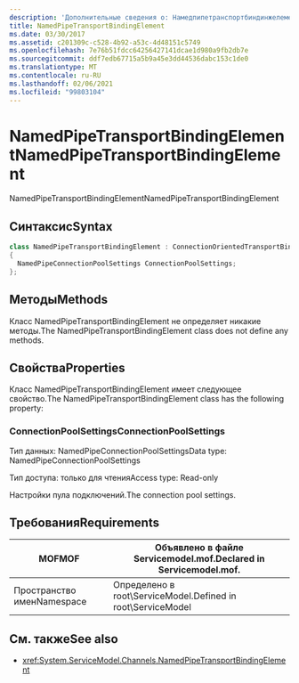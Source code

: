 ```yaml
---
description: 'Дополнительные сведения о: Намедпипетранспортбиндинжелемент'
title: NamedPipeTransportBindingElement
ms.date: 03/30/2017
ms.assetid: c201309c-c528-4b92-a53c-4d48151c5749
ms.openlocfilehash: 7e76b51fdcc64256427141dcae1d980a9fb2db7e
ms.sourcegitcommit: ddf7edb67715a5b9a45e3dd44536dabc153c1de0
ms.translationtype: MT
ms.contentlocale: ru-RU
ms.lasthandoff: 02/06/2021
ms.locfileid: "99803104"
---
```

# <a name="namedpipetransportbindingelement"></a><span data-ttu-id="97e5c-103">NamedPipeTransportBindingElement</span><span class="sxs-lookup"><span data-stu-id="97e5c-103">NamedPipeTransportBindingElement</span></span>

<span data-ttu-id="97e5c-104">NamedPipeTransportBindingElement</span><span class="sxs-lookup"><span data-stu-id="97e5c-104">NamedPipeTransportBindingElement</span></span>  
  
## <a name="syntax"></a><span data-ttu-id="97e5c-105">Синтаксис</span><span class="sxs-lookup"><span data-stu-id="97e5c-105">Syntax</span></span>  
  
```csharp
class NamedPipeTransportBindingElement : ConnectionOrientedTransportBindingElement  
{  
  NamedPipeConnectionPoolSettings ConnectionPoolSettings;  
};  
```  
  
## <a name="methods"></a><span data-ttu-id="97e5c-106">Методы</span><span class="sxs-lookup"><span data-stu-id="97e5c-106">Methods</span></span>  

 <span data-ttu-id="97e5c-107">Класс NamedPipeTransportBindingElement не определяет никакие методы.</span><span class="sxs-lookup"><span data-stu-id="97e5c-107">The NamedPipeTransportBindingElement class does not define any methods.</span></span>  
  
## <a name="properties"></a><span data-ttu-id="97e5c-108">Свойства</span><span class="sxs-lookup"><span data-stu-id="97e5c-108">Properties</span></span>  

 <span data-ttu-id="97e5c-109">Класс NamedPipeTransportBindingElement имеет следующее свойство.</span><span class="sxs-lookup"><span data-stu-id="97e5c-109">The NamedPipeTransportBindingElement class has the following property:</span></span>  
  
### <a name="connectionpoolsettings"></a><span data-ttu-id="97e5c-110">ConnectionPoolSettings</span><span class="sxs-lookup"><span data-stu-id="97e5c-110">ConnectionPoolSettings</span></span>  

 <span data-ttu-id="97e5c-111">Тип данных: NamedPipeConnectionPoolSettings</span><span class="sxs-lookup"><span data-stu-id="97e5c-111">Data type: NamedPipeConnectionPoolSettings</span></span>  
  
 <span data-ttu-id="97e5c-112">Тип доступа: только для чтения</span><span class="sxs-lookup"><span data-stu-id="97e5c-112">Access type: Read-only</span></span>  
  
 <span data-ttu-id="97e5c-113">Настройки пула подключений.</span><span class="sxs-lookup"><span data-stu-id="97e5c-113">The connection pool settings.</span></span>  
  
## <a name="requirements"></a><span data-ttu-id="97e5c-114">Требования</span><span class="sxs-lookup"><span data-stu-id="97e5c-114">Requirements</span></span>  
  
|<span data-ttu-id="97e5c-115">MOF</span><span class="sxs-lookup"><span data-stu-id="97e5c-115">MOF</span></span>|<span data-ttu-id="97e5c-116">Объявлено в файле Servicemodel.mof.</span><span class="sxs-lookup"><span data-stu-id="97e5c-116">Declared in Servicemodel.mof.</span></span>|  
|---------|-----------------------------------|  
|<span data-ttu-id="97e5c-117">Пространство имен</span><span class="sxs-lookup"><span data-stu-id="97e5c-117">Namespace</span></span>|<span data-ttu-id="97e5c-118">Определено в root\ServiceModel.</span><span class="sxs-lookup"><span data-stu-id="97e5c-118">Defined in root\ServiceModel</span></span>|  
  
## <a name="see-also"></a><span data-ttu-id="97e5c-119">См. также</span><span class="sxs-lookup"><span data-stu-id="97e5c-119">See also</span></span>

- <xref:System.ServiceModel.Channels.NamedPipeTransportBindingElement>
